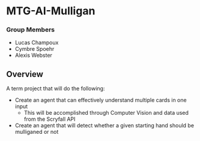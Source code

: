 # MTG-AI-Mulligan
### Group Members
* Lucas Champoux
* Cymbre Spoehr
* Alexis Webster

## Overview

A term project that will do the following:
- Create an agent that can effectively understand multiple cards in one input
     - This will be accomplished through Computer Vision and data used from the Scryfall API
- Create an agent that will detect whether a given starting hand should be mulliganed or not
